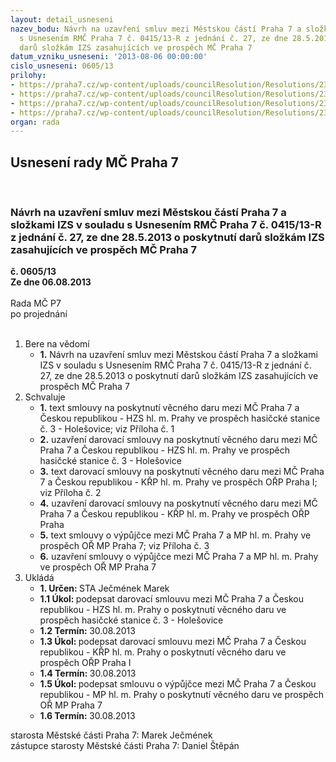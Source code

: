 ```yaml
---
layout: detail_usneseni
nazev_bodu: Návrh na uzavření smluv mezi Městskou částí Praha 7 a složkami IZS v souladu
  s Usnesením RMČ Praha 7 č. 0415/13-R z jednání č. 27, ze dne 28.5.2013 o poskytnutí
  darů složkám IZS zasahujících ve prospěch MČ Praha 7
datum_vzniku_usneseni: '2013-08-06 00:00:00'
cislo_usneseni: 0605/13
prilohy:
- https://praha7.cz/wp-content/uploads/councilResolution/Resolutions/23776/41-13-darovac%c3%ad_smlouva-hzs_-_vyhled%c3%a1vac%c3%ad_sv%c3%adtilna_a_matrace.doc
- https://praha7.cz/wp-content/uploads/councilResolution/Resolutions/23776/41-13-darovac%c3%ad_smlouva-p%c4%8dr_-_rotoped_a_notebooky.doc
- https://praha7.cz/wp-content/uploads/councilResolution/Resolutions/23776/41-13-smlouva_o_v%c3%bdp%c5%afj%c4%8dce_taktick%c3%a9_vesty_a_bra%c5%a1ny.doc
- https://praha7.cz/wp-content/uploads/councilResolution/Resolutions/23776/41-13-usnesen%c3%ad_0415_-_dary_izs.doc
organ: rada
---
```

<div id="ucUsn_pList" class="usn">
	<span><h2>Usnesení rady MČ Praha 7 </h2>
<br></span><div class="standBody">
<span><h3>Návrh na uzavření smluv mezi Městskou částí Praha 7 a složkami IZS v souladu s Usnesením RMČ Praha 7 č. 0415/13-R z jednání č. 27, ze dne 28.5.2013 o poskytnutí darů složkám IZS zasahujících ve prospěch MČ Praha 7</h3></span><div class="center">
		<strong>č. 0605/13</strong><br>
	</div>
<div class="center">
		<strong>Ze dne 06.08.2013</strong><br><br>
	</div>Rada MČ P7<br> po projednání<br><br><ol>
<li>Bere na vědomí<ul><li>
<strong>1.</strong> Návrh na uzavření smluv mezi Městskou částí Praha 7 a složkami IZS v souladu s Usnesením RMČ Praha 7 č. 0415/13-R z jednání č. 27, ze dne 28.5.2013 o poskytnutí darů složkám IZS zasahujících ve prospěch MČ Praha 7</li></ul>
</li>
<li>Schvaluje<ul>
<li>
<strong>1.</strong> text smlouvy na poskytnutí věcného daru mezi MČ Praha 7 a Českou republikou - HZS hl. m. Prahy ve prospěch hasičcké stanice č. 3 - Holešovice; viz Příloha č. 1</li>
<li>
<strong>2.</strong> uzavření darovací smlouvy na poskytnutí věcného daru mezi MČ Praha 7 a Českou republikou - HZS hl. m. Prahy ve prospěch hasičcké stanice č. 3 - Holešovice</li>
<li>
<strong>3.</strong> text darovací smlouvy na poskytnutí věcného daru mezi MČ Praha 7 a Českou republikou - KŘP hl. m. Prahy ve prospěch OŘP Praha I; viz Příloha č. 2</li>
<li>
<strong>4.</strong> uzavření darovací smlouvy na poskytnutí věcného daru mezi MČ Praha 7 a Českou republikou - KŘP hl. m. Prahy ve prospěch OŘP Praha</li>
<li>
<strong>5.</strong> text smlouvy o výpůjčce mezi MČ Praha 7 a MP hl. m. Prahy ve prospěch OŘ MP Praha 7; viz Příloha č. 3</li>
<li>
<strong>6.</strong> uzavření smlouvy o výpůjčce mezi MČ Praha 7 a MP hl. m. Prahy ve prospěch OŘ MP Praha 7     </li>
</ul>
</li>
<li>Ukládá<ul>
<li>
<strong>1. Určen: </strong>STA Ječmének Marek</li>
<li>
<strong>1.1 Úkol: </strong>podepsat darovací smlouvu mezi MČ Praha 7 a Českou republikou - HZS hl. m. Prahy o poskytnutí věcného daru ve prospěch hasičcké stanice č. 3 - Holešovice </li>
<li>
<strong>1.2 Termín: </strong>30.08.2013</li>
<li>
<strong>1.3 Úkol: </strong>podepsat darovací smlouvu mezi MČ Praha 7 a Českou republikou - KŘP hl. m. Prahy o poskytnutí věcného daru ve prospěch OŘP Praha I</li>
<li>
<strong>1.4 Termín: </strong>30.08.2013</li>
<li>
<strong>1.5 Úkol: </strong>podepsat smlouvu o výpůjčce mezi MČ Praha 7 a Českou republikou - MP hl. m. Prahy o poskytnutí věcného daru ve prospěch OŘ MP Praha 7</li>
<li>
<strong>1.6 Termín: </strong>30.08.2013</li>
</ul>
</li>
</ol>starosta Městské části Praha 7: Marek Ječmének<br>zástupce starosty Městské části Praha 7: Daniel Štěpán 
</div>
</div>